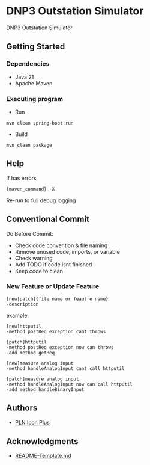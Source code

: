 # DNP3 Outstation Simulator

DNP3 Outstation Simulator

## Getting Started

### Dependencies

- Java 21
- Apache Maven

### Executing program

- Run

```
mvn clean spring-boot:run
```

- Build

```
mvn clean package
```

## Help

If has errors

```
{maven_command} -X
```

Re-run to full debug logging

## Conventional Commit

Do Before Commit:
- Check code convention & file naming
- Remove unused code, imports, or variable
- Check warning
- Add TODO if code isnt finished
- Keep code to clean

### New Feature or Update Feature

```
[new|patch]{file name or feautre name}
-description
```

example:
```
[new]httputil
-method postReq exception cant throws

[patch]httputil
-method postReq exception now can throws
-add method getReq

[new]measure analog input
-method handleAnalogInput cant call httputil

[patch]measure analog input
-method handleAnalogInput now can call httputil
-add method handleBinaryInput
```

## Authors

- [PLN Icon Plus](https://plniconplus.co.id/)

## Acknowledgments

- [README-Template.md](https://gist.github.com/DomPizzie/7a5ff55ffa9081f2de27c315f5018afc)
